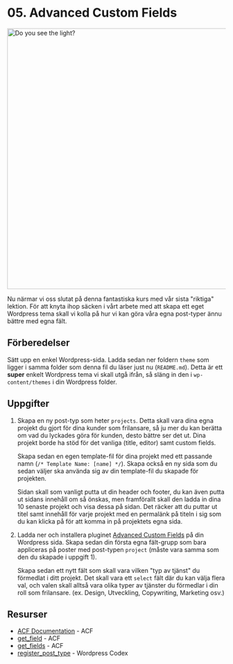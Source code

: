 # 05. Advanced Custom Fields
<img src="https://media.giphy.com/media/3og0IH0HMb7Itm7uiA/giphy.gif" alt="Do you see the light?" width="600">

Nu närmar vi oss slutat på denna fantastiska kurs med vår sista "riktiga" lektion. För att knyta ihop säcken i vårt arbete med att skapa ett eget Wordpress tema skall vi kolla på hur vi kan göra våra egna post-typer ännu bättre med egna fält.

## Förberedelser
Sätt upp en enkel Wordpress-sida. Ladda sedan ner foldern `theme` som ligger i samma folder som denna fil du läser just nu (`README.md`). Detta är ett **super** enkelt Wordpress tema vi skall utgå ifrån, så släng in den i `wp-content/themes` i din Wordpress folder.

## Uppgifter

1.
    Skapa en ny post-typ som heter `projects`. Detta skall vara dina egna projekt du gjort för dina kunder som frilansare, så ju mer du kan berätta om vad du lyckades göra för kunden, desto bättre ser det ut. Dina projekt borde ha stöd för det vanliga (title, editor) samt custom fields.

    Skapa sedan en egen template-fil för dina projekt med ett passande namn (`/* Template Name: [name] */`). Skapa också en ny sida som du sedan väljer ska använda sig av din template-fil du skapade för projekten.

    Sidan skall som vanligt putta ut din header och footer, du kan även putta ut sidans innehåll om så önskas, men framförallt skall den ladda in dina 10 senaste projekt och visa dessa på sidan. Det räcker att du puttar ut titel samt innehåll för varje projekt med en permalänk på titeln i sig som du kan klicka på för att komma in på projektets egna sida.

2.
    Ladda ner och installera pluginet [Advanced Custom Fields](https://www.advancedcustomfields.com/) på din Wordpress sida. Skapa sedan din första egna fält-grupp som bara appliceras på poster med post-typen `project` (måste vara samma som den du skapade i uppgift 1).

    Skapa sedan ett nytt fält som skall vara vilken "typ av tjänst" du förmedlat i ditt projekt. Det skall vara ett `select` fält där du kan välja flera val, och valen skall alltså vara olika typer av tjänster du förmedlar i din roll som frilansare. (ex. Design, Utveckling, Copywriting, Marketing osv.)



## Resurser

- [ACF Documentation](https://www.advancedcustomfields.com/resources/) - ACF
- [get_field](https://www.advancedcustomfields.com/resources/get_field/) - ACF
- [get_fields](https://www.advancedcustomfields.com/resources/get_fields/) - ACF
- [register_post_type](https://codex.wordpress.org/Function_Reference/register_post_type) - Wordpress Codex
